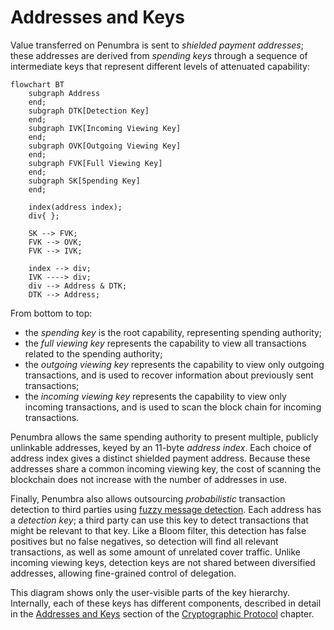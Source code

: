 # Addresses and Keys

Value transferred on Penumbra is sent to *shielded payment addresses*; these
addresses are derived from *spending keys* through a sequence of intermediate
keys that represent different levels of attenuated capability:

```mermaid
flowchart BT
    subgraph Address
    end;
    subgraph DTK[Detection Key]
    end;
    subgraph IVK[Incoming Viewing Key]
    end;
    subgraph OVK[Outgoing Viewing Key]
    end;
    subgraph FVK[Full Viewing Key]
    end;
    subgraph SK[Spending Key]
    end;

    index(address index);
    div{ };

    SK --> FVK;
    FVK --> OVK;
    FVK --> IVK;

    index --> div;
    IVK ----> div;
    div --> Address & DTK;
    DTK --> Address;
```

From bottom to top:

- the *spending key* is the root capability, representing spending authority;
- the *full viewing key* represents the capability to view all transactions related to the spending authority;
- the *outgoing viewing key* represents the capability to view only outgoing transactions, and is used to recover information about previously sent transactions;
- the *incoming viewing key* represents the capability to view only incoming transactions, and is used to scan the block chain for incoming transactions.

Penumbra allows the same spending authority to present multiple, publicly
unlinkable addresses, keyed by an 11-byte *address index*.  Each choice of
address index gives a distinct shielded payment address. Because these
addresses share a common incoming viewing key, the cost of scanning the
blockchain does not increase with the number of addresses in use.

Finally, Penumbra also allows outsourcing *probabilistic* transaction detection
to third parties using [fuzzy message detection](../crypto/fmd.md).  Each
address has a *detection key*; a third party can use this key to detect
transactions that might be relevant to that key.  Like a Bloom filter, this
detection has false positives but no false negatives, so detection will find all
relevant transactions, as well as some amount of unrelated cover traffic.
Unlike incoming viewing keys, detection keys are not shared between diversified
addresses, allowing fine-grained control of delegation.

This diagram shows only the user-visible parts of the key hierarchy.
Internally, each of these keys has different components, described in detail in
the [Addresses and Keys](../protocol/addresses_keys.md) section of the
[Cryptographic Protocol](../protocol.md) chapter.
